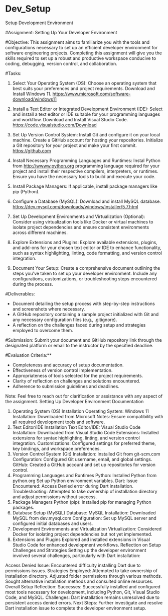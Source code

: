 # Dev_Setup
Setup Development Environment

#Assignment: Setting Up Your Developer Environment

#Objective:
This assignment aims to familiarize you with the tools and configurations necessary to set up an efficient developer environment for software engineering projects. Completing this assignment will give you the skills required to set up a robust and productive workspace conducive to coding, debugging, version control, and collaboration.

#Tasks:

1. Select Your Operating System (OS):
   Choose an operating system that best suits your preferences and project requirements. Download and Install Windows 11. https://www.microsoft.com/software-download/windows11

2. Install a Text Editor or Integrated Development Environment (IDE):
   Select and install a text editor or IDE suitable for your programming languages and workflow. Download and Install Visual Studio Code. https://code.visualstudio.com/Download
3. Set Up Version Control System:
   Install Git and configure it on your local machine. Create a GitHub account for hosting your repositories. Initialize a Git repository for your project and make your first commit. https://github.com

4. Install Necessary Programming Languages and Runtimes:
  Instal Python from http://wwww.python.org programming language required for your project and install their respective compilers, interpreters, or runtimes. Ensure you have the necessary tools to build and execute your code.

5. Install Package Managers:
   If applicable, install package managers like pip (Python).

6. Configure a Database (MySQL):
   Download and install MySQL database. https://dev.mysql.com/downloads/windows/installer/5.7.html

7. Set Up Development Environments and Virtualization (Optional):
   Consider using virtualization tools like Docker or virtual machines to isolate project dependencies and ensure consistent environments across different machines.

8. Explore Extensions and Plugins:
   Explore available extensions, plugins, and add-ons for your chosen text editor or IDE to enhance functionality, such as syntax highlighting, linting, code formatting, and version control integration.

9. Document Your Setup:
    Create a comprehensive document outlining the steps you've taken to set up your developer environment. Include any configurations, customizations, or troubleshooting steps encountered during the process. 

#Deliverables:
- Document detailing the setup process with step-by-step instructions and screenshots where necessary.
- A GitHub repository containing a sample project initialized with Git and any necessary configuration files (e.g., .gitignore).
- A reflection on the challenges faced during setup and strategies employed to overcome them.

#Submission:
Submit your document and GitHub repository link through the designated platform or email to the instructor by the specified deadline.

#Evaluation Criteria:**
- Completeness and accuracy of setup documentation.
- Effectiveness of version control implementation.
- Appropriateness of tools selected for the project requirements.
- Clarity of reflection on challenges and solutions encountered.
- Adherence to submission guidelines and deadlines.

Note: Feel free to reach out for clarification or assistance with any aspect of the assignment.
Setting Up Developer Environment Documentation
1. Operating System (OS) Installation
Operating System: Windows 11
Installation: Downloaded from Microsoft
Notes: Ensure compatibility with all required development tools and software.
2. Text Editor/IDE Installation
Text Editor/IDE: Visual Studio Code
Installation: Downloaded from Visual Studio Code
Extensions: Installed extensions for syntax highlighting, linting, and version control integration.
Customizations: Configured settings for preferred theme, key bindings, and workspace preferences.
3. Version Control System (Git)
Installation: Installed Git from git-scm.com
Configuration: Configured Git username, email, and global settings.
GitHub: Created a GitHub account and set up repositories for version control.
4. Programming Languages and Runtimes
Python:
Installed Python from python.org
Set up Python environment variables.
Dart:
Issue Encountered: Access Denied error during Dart installation.
Troubleshooting: Attempted to take ownership of installation directory and adjust permissions without success.
5. Package Managers
Python (pip):
Installed pip for managing Python packages.
6. Database Setup (MySQL)
Database: MySQL
Installation: Downloaded MySQL from dev.mysql.com
Configuration: Set up MySQL server and configured initial databases and users.
7. Development Environments and Virtualization
Virtualization: Considered Docker for isolating project dependencies but not yet implemented.
8. Extensions and Plugins
Explored and installed extensions in Visual Studio Code for enhanced development workflows.
Reflection on Setup Challenges and Strategies
Setting up the developer environment involved several challenges, particularly with Dart installation:

Access Denied Issue: Encountered difficulty installing Dart due to permissions issues.
Strategies Employed:
Attempted to take ownership of installation directory.
Adjusted folder permissions through various methods.
Sought alternative installation methods and consulted online resources.
Overall Setup Reflection:
Successes: Successfully installed and configured most tools necessary for development, including Python, Git, Visual Studio Code, and MySQL.
Challenges: Dart installation remains unresolved due to persistent access denied errors.
Next Steps: Further investigate and resolve Dart installation issue to complete the developer environment setup.
